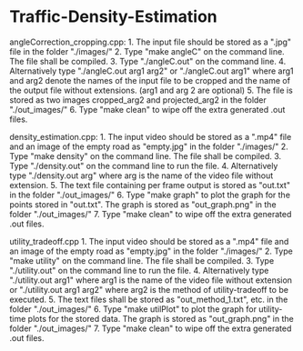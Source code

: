 # Traffic-Density-Estimation

angleCorrection_cropping.cpp:
	1. The input file should be stored as a ".jpg" file in the folder "./images/"
	2. Type "make angleC" on the command line. The file shall be compiled.
	3. Type "./angleC.out" on the command line.
	4. Alternatively type "./angleC.out arg1 arg2" or "./angleC.out arg1"
	   where arg1 and arg2 denote the names of the input file to be cropped and the name of the output file without extensions.
	   (arg1 and arg 2 are optional)
	5. The file is stored as two images cropped_arg2 and projected_arg2 in the folder "./out_images/"
	6. Type "make clean" to wipe off the extra generated .out files.

density_estimation.cpp:
	1. The input video should be stored as a ".mp4" file and an image of the empty road as "empty.jpg" in the folder "./images/"
	2. Type "make density" on the command line. The file shall be compiled.
	3. Type "./density.out" on the command line to run the file.
	4. Alternatively type "./density.out arg" where arg is the name of the video file without extension.
	5. The text file containing per frame output is stored as "out.txt" in the folder "./out_images/"
	6. Type "make graph" to plot the graph for the points stored in "out.txt".
	   The graph is stored as "out_graph.png" in the folder "./out_images/"
	7. Type "make clean" to wipe off the extra generated .out files.

utility_tradeoff.cpp
	1. The input video should be stored as a ".mp4" file and an image of the empty road as "empty.jpg" in the folder "./images/"
	2. Type "make utility" on the command line. The file shall be compiled.
	3. Type "./utility.out" on the command line to run the file.
	4. Alternatively type "./utility.out arg1" where arg1 is the name of the video file without extension
	   or "./utility.out arg1 arg2" where arg2 is the method of utility-tradeoff to be executed.
	5. The text files shall be stored as "out_method_1.txt", etc. in the folder "./out_images/"
	6. Type "make utilPlot" to plot the graph for utility-time plots for the stored data.
	   The graph is stored as "out_graph.png" in the folder "./out_images/"
	7. Type "make clean" to wipe off the extra generated .out files.